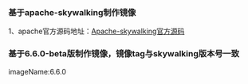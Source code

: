 ### 基于apache-skywalking制作镜像

1、apache官方源码地址：[Apache-skywalking官方源码](https://github.com/apache/incubator-skywalking/)

### 基于6.6.0-beta版制作镜像，镜像tag与skywalking版本号一致

imageName:6.6.0